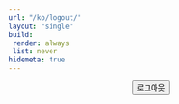 ```yaml
---
url: "/ko/logout/"
layout: "single"
build:
 render: always
 list: never
hidemeta: true
---
```


<div style="text-align: center;">

<button class="custom-button" id="logout-button">로그아웃</button>

</div>

<script src="https://identity.netlify.com/v1/netlify-identity-widget.js"></script>

<script>
  (function () {
    const goLogin = () => window.location.replace('/ko/login/');

    if (!window.netlifyIdentity) {
      // 위젯이 없으면 그냥 로그인 페이지로
      goLogin();
      return;
    }

    // 위젯 초기화 후 현재 상태 확인
    window.netlifyIdentity.on('init', function (user) {
      if (user) {
        // 로그인 상태면 바로 로그아웃 실행
        window.netlifyIdentity.logout();
      } else {
        // 이미 비로그인 상태면 곧장 로그인 페이지로
        goLogin();
      }
    });

    // 로그아웃 완료되면 로그인 페이지로
    window.netlifyIdentity.on('logout', function () {
      goLogin();
    });

    // 혹시 수동 버튼을 쓰고 싶다면 (지금은 display:none)
    const btn = document.getElementById('logout-button');
    if (btn) {
      btn.addEventListener('click', function () {
        window.netlifyIdentity.logout();
      });
    }
  })();
</script>